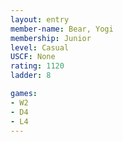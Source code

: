 ```yaml
---
layout: entry
member-name: Bear, Yogi
membership: Junior
level: Casual
USCF: None
rating: 1120
ladder: 8

games:
- W2
- D4
- L4
---
```

